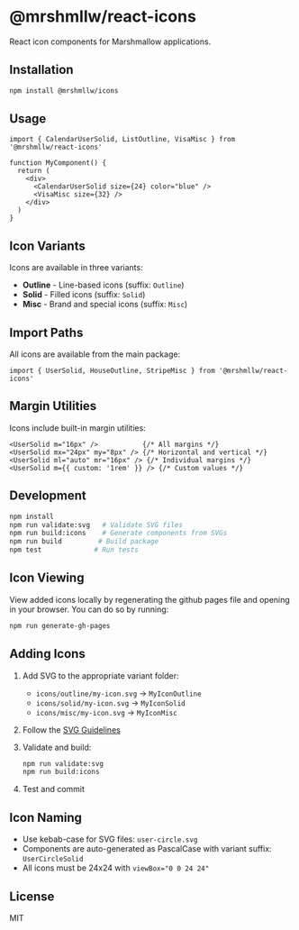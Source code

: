 # @mrshmllw/react-icons

React icon components for Marshmallow applications.

## Installation

```bash
npm install @mrshmllw/icons
```

## Usage

```tsx
import { CalendarUserSolid, ListOutline, VisaMisc } from '@mrshmllw/react-icons'

function MyComponent() {
  return (
    <div>
      <CalendarUserSolid size={24} color="blue" />
      <VisaMisc size={32} />
    </div>
  )
}
```

## Icon Variants

Icons are available in three variants:

- **Outline** - Line-based icons (suffix: `Outline`)
- **Solid** - Filled icons (suffix: `Solid`)
- **Misc** - Brand and special icons (suffix: `Misc`)

## Import Paths

All icons are available from the main package:

```tsx
import { UserSolid, HouseOutline, StripeMisc } from '@mrshmllw/react-icons'
```

## Margin Utilities

Icons include built-in margin utilities:

```tsx
<UserSolid m="16px" />           {/* All margins */}
<UserSolid mx="24px" my="8px" /> {/* Horizontal and vertical */}
<UserSolid ml="auto" mr="16px" /> {/* Individual margins */}
<UserSolid m={{ custom: '1rem' }} /> {/* Custom values */}
```

## Development

```bash
npm install
npm run validate:svg   # Validate SVG files
npm run build:icons    # Generate components from SVGs
npm run build         # Build package
npm test             # Run tests
```

## Icon Viewing

View added icons locally by regenerating the github pages file and opening in
your browser. You can do so by running:

```bash
npm run generate-gh-pages
```

## Adding Icons

1. Add SVG to the appropriate variant folder:
   - `icons/outline/my-icon.svg` → `MyIconOutline`
   - `icons/solid/my-icon.svg` → `MyIconSolid`
   - `icons/misc/my-icon.svg` → `MyIconMisc`

2. Follow the [SVG Guidelines](./SVG_GUIDELINES.md)

3. Validate and build:

   ```bash
   npm run validate:svg
   npm run build:icons
   ```

4. Test and commit

## Icon Naming

- Use kebab-case for SVG files: `user-circle.svg`
- Components are auto-generated as PascalCase with variant suffix:
  `UserCircleSolid`
- All icons must be 24x24 with `viewBox="0 0 24 24"`

## License

MIT
